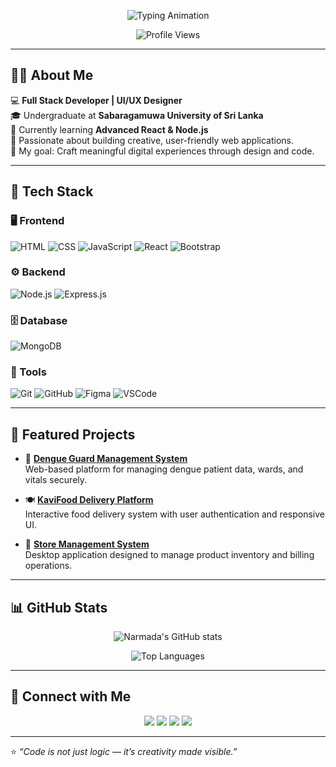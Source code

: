 <!-- 👋 Animated Typing Header -->
<p align="center">
  <img src="https://readme-typing-svg.herokuapp.com?font=Roboto+Mono&size=25&duration=4000&pause=1000&color=00C2FF&center=true&vCenter=true&width=500&lines=Hi+I'm+Narmada!;Full+Stack+Developer;UI%2FUX+Designer;Tech+Enthusiast;Always+learning+new+things!" alt="Typing Animation" />
</p>

<!-- Profile Views Badge -->
<p align="center">
  <img src="https://komarev.com/ghpvc/?username=Narmada2001&label=Profile%20views&color=0e75b6&style=flat" alt="Profile Views" />
</p>

---

## 👩‍💻 About Me

💻 **Full Stack Developer | UI/UX Designer**  
🎓 Undergraduate at **Sabaragamuwa University of Sri Lanka**  
🌱 Currently learning **Advanced React & Node.js**  
🚀 Passionate about building creative, user-friendly web applications.  
🎯 My goal: Craft meaningful digital experiences through design and code.

---

## 🧠 Tech Stack

<p align="center">

### 🖥️ Frontend
![HTML](https://img.shields.io/badge/HTML5-E34F26?style=for-the-badge&logo=html5&logoColor=white)
![CSS](https://img.shields.io/badge/CSS3-1572B6?style=for-the-badge&logo=css3&logoColor=white)
![JavaScript](https://img.shields.io/badge/JavaScript-F7DF1E?style=for-the-badge&logo=javascript&logoColor=black)
![React](https://img.shields.io/badge/React-20232A?style=for-the-badge&logo=react&logoColor=61DAFB)
![Bootstrap](https://img.shields.io/badge/Bootstrap-563D7C?style=for-the-badge&logo=bootstrap&logoColor=white)

### ⚙️ Backend
![Node.js](https://img.shields.io/badge/Node.js-339933?style=for-the-badge&logo=nodedotjs&logoColor=white)
![Express.js](https://img.shields.io/badge/Express.js-404D59?style=for-the-badge)

### 🗄️ Database
![MongoDB](https://img.shields.io/badge/MongoDB-4EA94B?style=for-the-badge&logo=mongodb&logoColor=white)

### 🧰 Tools
![Git](https://img.shields.io/badge/Git-F05032?style=for-the-badge&logo=git&logoColor=white)
![GitHub](https://img.shields.io/badge/GitHub-181717?style=for-the-badge&logo=github&logoColor=white)
![Figma](https://img.shields.io/badge/Figma-F24E1E?style=for-the-badge&logo=figma&logoColor=white)
![VSCode](https://img.shields.io/badge/VSCode-0078D7?style=for-the-badge&logo=visualstudiocode&logoColor=white)
</p>

---

## 🌟 Featured Projects

- 🦠 [**Dengue Guard Management System**](https://github.com/NarmadaGunathilaka/DengueGuard)  
  Web-based platform for managing dengue patient data, wards, and vitals securely.

- 🍽️ [**KaviFood Delivery Platform**](https://github.com/NarmadaGunathilaka/KaviFood)  
  Interactive food delivery system with user authentication and responsive UI.

- 🏪 [**Store Management System**](https://github.com/NarmadaGunathilaka/StoreManagement)  
  Desktop application designed to manage product inventory and billing operations.

---

## 📊 GitHub Stats

<p align="center">
  <img src="https://github-readme-stats.vercel.app/api?username=NarmadaGunathilaka&show_icons=true&theme=tokyonight" alt="Narmada's GitHub stats" />
</p>

<p align="center">
  <img src="https://github-readme-stats.vercel.app/api/top-langs/?username=NarmadaGunathilaka&layout=compact&theme=tokyonight" alt="Top Languages" />
</p>

---

## 🤝 Connect with Me

<p align="center">
  <a href="mailto:narmadagunathilaka9@gmail.com"><img src="https://img.shields.io/badge/Email-D14836?style=for-the-badge&logo=gmail&logoColor=white" /></a>
  <a href="https://linkedin.com/in/narmadagunathilaka"><img src="https://img.shields.io/badge/LinkedIn-0077B5?style=for-the-badge&logo=linkedin&logoColor=white" /></a>
  <a href="[https://narmada.vercel.app](https://my-portfolio-website-eosin-omega.vercel.app/)"><img src="https://img.shields.io/badge/Portfolio-000000?style=for-the-badge&logo=vercel&logoColor=white" /></a>
  <a href="https://github.com/NarmadaGunathilaka"><img src="https://img.shields.io/badge/GitHub-181717?style=for-the-badge&logo=github&logoColor=white" /></a>
</p>

---

⭐️ *“Code is not just logic — it’s creativity made visible.”*

